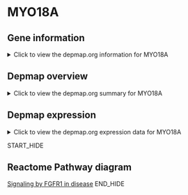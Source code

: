 <h1>MYO18A</h1>

<h2>Gene information</h2>
<details>
  <summary>Click to view the depmap.org information for MYO18A</summary>
  <iframe src="https://depmap.org/portal/gene/MYO18A?tab=about" style="border:none;width:100%;height:800px"></iframe>
</details>

<h2>Depmap overview</h2>
<details>
  <summary>Click to view the depmap.org summary for MYO18A</summary>
  <iframe src="https://depmap.org/portal/gene/MYO18A?tab=overview" style="border:none;width:100%;height:800px"></iframe>
</details>

<h2>Depmap expression</h2>
<details>
  <summary>Click to view the depmap.org expression data for MYO18A</summary>
  <iframe src="https://depmap.org/portal/gene/MYO18A?tab=characterization" style="border:none;width:100%;height:800px"></iframe>
</details>


START_HIDE
<h2>Reactome Pathway diagram</h2>
<a href="https://reactome.org/PathwayBrowser/#/R-HSA-5655302">Signaling by FGFR1 in disease</a>
END_HIDE


